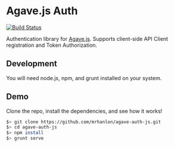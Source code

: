 # Agave.js Auth

[![Build Status](https://travis-ci.org/mrhanlon/agave-auth-js.svg)](https://travis-ci.org/mrhanlon/agave-auth-js)

Authentication library for [Agave.js][1]. Supports client-side API Client registration and Token Authorization.

## Development

You will need node.js, npm, and grunt installed on your system.

## Demo

Clone the repo, install the dependencies, and see how it works!

```bash
$> git clone https://github.com/mrhanlon/agave-auth-js.git
$> cd agave-auth-js
$> npm install
$> grunt serve
```



[1]: https://github.com/mrhanlon/agave-js
